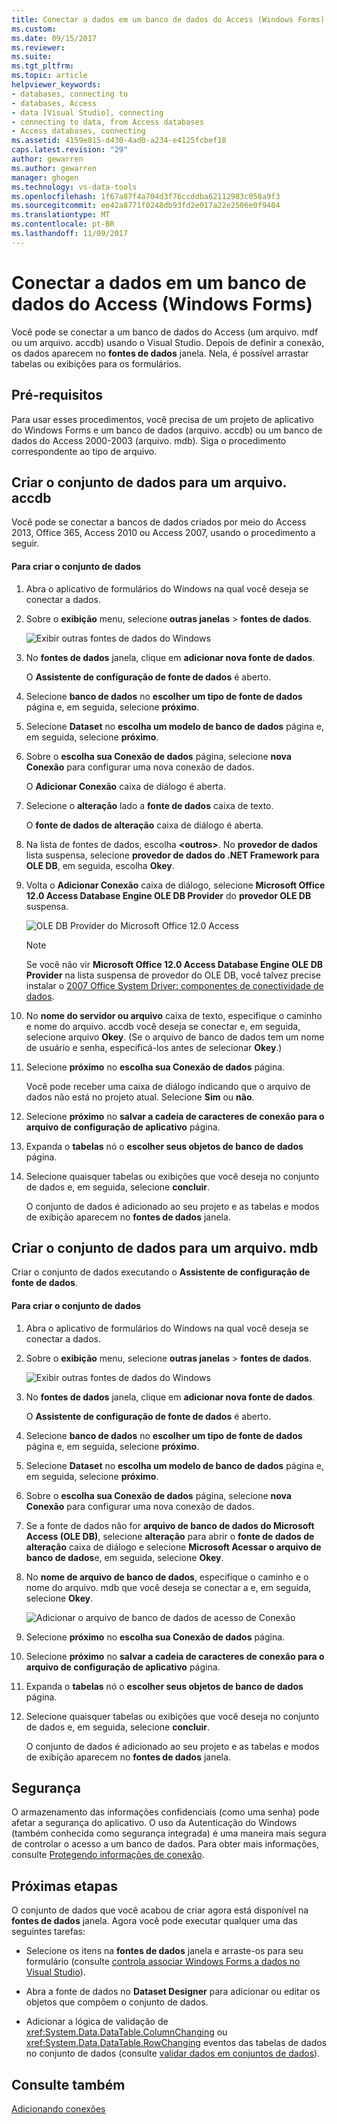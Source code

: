 ```yaml
---
title: Conectar a dados em um banco de dados do Access (Windows Forms) | Microsoft Docs
ms.custom: 
ms.date: 09/15/2017
ms.reviewer: 
ms.suite: 
ms.tgt_pltfrm: 
ms.topic: article
helpviewer_keywords:
- databases, connecting to
- databases, Access
- data [Visual Studio], connecting
- connecting to data, from Access databases
- Access databases, connecting
ms.assetid: 4159e815-d430-4ad0-a234-e4125fcbef18
caps.latest.revision: "29"
author: gewarren
ms.author: gewarren
manager: ghogen
ms.technology: vs-data-tools
ms.openlocfilehash: 1f67a87f4a704d3f76ccddba62112983c058a9f3
ms.sourcegitcommit: ee42a8771f0248db93fd2e017a22e2506e0f9404
ms.translationtype: MT
ms.contentlocale: pt-BR
ms.lasthandoff: 11/09/2017
---
```

# <a name="connect-to-data-in-an-access-database-windows-forms"></a>Conectar a dados em um banco de dados do Access (Windows Forms)
Você pode se conectar a um banco de dados do Access (um arquivo. mdf ou um arquivo. accdb) usando o Visual Studio. Depois de definir a conexão, os dados aparecem no **fontes de dados** janela. Nela, é possível arrastar tabelas ou exibições para os formulários.   
  
## <a name="prerequisites"></a>Pré-requisitos  
 Para usar esses procedimentos, você precisa de um projeto de aplicativo do Windows Forms e um banco de dados (arquivo. accdb) ou um banco de dados do Access 2000-2003 (arquivo. mdb). Siga o procedimento correspondente ao tipo de arquivo.  
  
## <a name="creating-the-dataset-for-an-accdb-file"></a>Criar o conjunto de dados para um arquivo. accdb  
 Você pode se conectar a bancos de dados criados por meio do Access 2013, Office 365, Access 2010 ou Access 2007, usando o procedimento a seguir.  
  
#### <a name="to-create-the-dataset"></a>Para criar o conjunto de dados  
  
1.  Abra o aplicativo de formulários do Windows na qual você deseja se conectar a dados.  
  
2.  Sobre o **exibição** menu, selecione **outras janelas** > **fontes de dados**.  
  
     ![Exibir outras fontes de dados do Windows](../data-tools/media/viewdatasources.png "ViewDataSources")  
  
3.  No **fontes de dados** janela, clique em **adicionar nova fonte de dados**.  

     O **Assistente de configuração de fonte de dados** é aberto.  
  
4.  Selecione **banco de dados** no **escolher um tipo de fonte de dados** página e, em seguida, selecione **próximo**.  
  
5.  Selecione **Dataset** no **escolha um modelo de banco de dados** página e, em seguida, selecione **próximo**.  
  
6.  Sobre o **escolha sua Conexão de dados** página, selecione **nova Conexão** para configurar uma nova conexão de dados.  

     O **Adicionar Conexão** caixa de diálogo é aberta.  
  
7.  Selecione o **alteração** lado a **fonte de dados** caixa de texto.

     O **fonte de dados de alteração** caixa de diálogo é aberta.  
  
8.  Na lista de fontes de dados, escolha  **\<outros\>**. No **provedor de dados** lista suspensa, selecione **provedor de dados do .NET Framework para OLE DB**, em seguida, escolha **Okey**.  

9. Volta o **Adicionar Conexão** caixa de diálogo, selecione **Microsoft Office 12.0 Access Database Engine OLE DB Provider** do **provedor OLE DB** suspensa.  
  
     ![OLE DB Provider do Microsoft Office 12.0 Access](../data-tools/media/dataoledbprovideroffice12access.png "dataOLEDBProviderOffice12Access")  

     > [!NOTE]
     >  Se você não vir **Microsoft Office 12.0 Access Database Engine OLE DB Provider** na lista suspensa de provedor do OLE DB, você talvez precise instalar o [2007 Office System Driver: componentes de conectividade de dados](https://www.microsoft.com/download/confirmation.aspx?id=23734).
  
9. No **nome do servidor ou arquivo** caixa de texto, especifique o caminho e nome do arquivo. accdb você deseja se conectar e, em seguida, selecione arquivo **Okey**. (Se o arquivo de banco de dados tem um nome de usuário e senha, especificá-los antes de selecionar **Okey**.)    
  
10. Selecione **próximo** no **escolha sua Conexão de dados** página.  

     Você pode receber uma caixa de diálogo indicando que o arquivo de dados não está no projeto atual. Selecione **Sim** ou **não**.
  
11. Selecione **próximo** no **salvar a cadeia de caracteres de conexão para o arquivo de configuração de aplicativo** página.  
  
12. Expanda o **tabelas** nó o **escolher seus objetos de banco de dados** página.  
  
13. Selecione quaisquer tabelas ou exibições que você deseja no conjunto de dados e, em seguida, selecione **concluir**.  
  
     O conjunto de dados é adicionado ao seu projeto e as tabelas e modos de exibição aparecem no **fontes de dados** janela.  
  
## <a name="creating-the-dataset-for-an-mdb-file"></a>Criar o conjunto de dados para um arquivo. mdb  
 Criar o conjunto de dados executando o **Assistente de configuração de fonte de dados**.  
  
#### <a name="to-create-the-dataset"></a>Para criar o conjunto de dados  
  
1.  Abra o aplicativo de formulários do Windows na qual você deseja se conectar a dados.  
  
2.  Sobre o **exibição** menu, selecione **outras janelas** > **fontes de dados**.  
  
     ![Exibir outras fontes de dados do Windows](../data-tools/media/viewdatasources.png "ViewDataSources")  
  
3.  No **fontes de dados** janela, clique em **adicionar nova fonte de dados**.  

     O **Assistente de configuração de fonte de dados** é aberto.
  
4.  Selecione **banco de dados** no **escolher um tipo de fonte de dados** página e, em seguida, selecione **próximo**.  
  
5.  Selecione **Dataset** no **escolha um modelo de banco de dados** página e, em seguida, selecione **próximo**.  
  
6.  Sobre o **escolha sua Conexão de dados** página, selecione **nova Conexão** para configurar uma nova conexão de dados.  
  
7.  Se a fonte de dados não for **arquivo de banco de dados do Microsoft Access (OLE DB)**, selecione **alteração** para abrir o **fonte de dados de alteração** caixa de diálogo e selecione **Microsoft Acessar o arquivo de banco de dados**e, em seguida, selecione **Okey**.  
  
8.  No **nome de arquivo de banco de dados**, especifique o caminho e o nome do arquivo. mdb que você deseja se conectar a e, em seguida, selecione **Okey**.  
  
     ![Adicionar o arquivo de banco de dados de acesso de Conexão](../data-tools/media/dataaddconnectionaccessmdb.png "dataAddConnectionAccessMDB")  
  
9. Selecione **próximo** no **escolha sua Conexão de dados** página.  
  
10. Selecione **próximo** no **salvar a cadeia de caracteres de conexão para o arquivo de configuração de aplicativo** página.  
  
11. Expanda o **tabelas** nó o **escolher seus objetos de banco de dados** página.  
  
12. Selecione quaisquer tabelas ou exibições que você deseja no conjunto de dados e, em seguida, selecione **concluir**.  
  
     O conjunto de dados é adicionado ao seu projeto e as tabelas e modos de exibição aparecem no **fontes de dados** janela.  
  
## <a name="security"></a>Segurança  
 O armazenamento das informações confidenciais (como uma senha) pode afetar a segurança do aplicativo. O uso da Autenticação do Windows (também conhecida como segurança integrada) é uma maneira mais segura de controlar o acesso a um banco de dados. Para obter mais informações, consulte [Protegendo informações de conexão](/dotnet/framework/data/adonet/protecting-connection-information).  
  
## <a name="next-steps"></a>Próximas etapas  
 O conjunto de dados que você acabou de criar agora está disponível na **fontes de dados** janela. Agora você pode executar qualquer uma das seguintes tarefas:  
  
-   Selecione os itens na **fontes de dados** janela e arraste-os para seu formulário (consulte [controla associar Windows Forms a dados no Visual Studio](../data-tools/bind-windows-forms-controls-to-data-in-visual-studio.md)).  
  
-   Abra a fonte de dados no **Dataset Designer** para adicionar ou editar os objetos que compõem o conjunto de dados.  
  
-   Adicionar a lógica de validação de <xref:System.Data.DataTable.ColumnChanging> ou <xref:System.Data.DataTable.RowChanging> eventos das tabelas de dados no conjunto de dados (consulte [validar dados em conjuntos de dados](../data-tools/validate-data-in-datasets.md)).  
  
## <a name="see-also"></a>Consulte também
[Adicionando conexões](../data-tools/add-new-connections.md)
